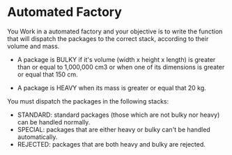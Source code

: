 # Automated Factory

You Work in a automated factory and your objective is to write the function that will dispatch the packages to the correct stack, according to their volume and mass.

- A package is BULKY if it's volume (width x height x length) is greater than or equal to 1,000,000 cm3 or when one of its dimensions is greater or equal that 150 cm.

- A package is HEAVY when its mass is greater or equal that 20 kg.

You must dispatch the packages in the following stacks:

- STANDARD: standard packages (those which are not bulky nor heavy) can be handled normally.
- SPECIAL: packages that are either heavy or bulky can't be handled automatically.
- REJECTED: packages that are both heavy and bulky are rejected.